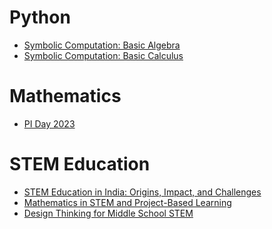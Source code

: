 # Python
- [Symbolic Computation: Basic Algebra](https://sandeepsuman.com/presentation/algebra)
- [Symbolic Computation: Basic Calculus](https://sandeepsuman.com/presentation/calculus)

# Mathematics
- [PI Day 2023](https://sandeepsuman.com/presentation/pi)

# STEM Education
- [STEM Education in India: Origins, Impact, and
Challenges](https://sandeepsuman.com/presentation/stem_india.pdf)
- [Mathematics in STEM and Project-Based
Learning](https://sandeepsuman.com/presentation/stem_maths.pdf)
- [Design Thinking for Middle School STEM](https://sandeepsuman.com/presentation/stem_design.pdf)
